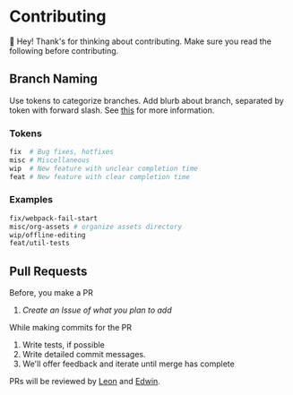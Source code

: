 # Contributing

👋 Hey! Thank's for thinking about contributing. Make sure you read the following before contributing.

## Branch Naming
Use tokens to categorize branches. Add blurb about branch, separated by token with forward slash. See [this](https://stackoverflow.com/a/6065944) for more information.

### Tokens

```bash
fix  # Bug fixes, hotfixes
misc # Miscellaneous
wip  # New feature with unclear completion time
feat # New feature with clear completion time
```

### Examples

```bash
fix/webpack-fail-start
misc/org-assets # organize assets directory
wip/offline-editing
feat/util-tests
```

## Pull Requests

Before, you make a PR

1. *Create an Issue of what you plan to add*

While making commits for the PR

1. Write tests, if possible
2. Write detailed commit messages.
3. We'll offer feedback and iterate until merge has complete

PRs will be reviewed by [Leon](https://github.com/leon332157) and [Edwin](https://github.com/EanKeen).
